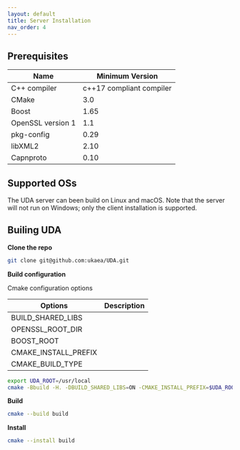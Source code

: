 ```yaml
---
layout: default
title: Server Installation
nav_order: 4
---
```


## Prerequisites

| Name              | Minimum Version          |
|-------------------|--------------------------|
| C++ compiler      | c++17 compliant compiler |
| CMake             | 3.0                      |
| Boost             | 1.65                     |
| OpenSSL version 1 | 1.1                      |
| pkg-config        | 0.29                     |
| libXML2           | 2.10                     |
 | Capnproto         | 0.10                     |

## Supported OSs

The UDA server can been build on Linux and macOS. Note that the server will not run on Windows; only the client installation is supported. 

## Builing UDA

**Clone the repo**

```bash
git clone git@github.com:ukaea/UDA.git
```

**Build configuration**

Cmake configuration options

| Options              | Description |
|----------------------|-------------|
| BUILD_SHARED_LIBS    |             |
| OPENSSL_ROOT_DIR     |             |
| BOOST_ROOT           |             |
| CMAKE_INSTALL_PREFIX |             |
| CMAKE_BUILD_TYPE     |             |

```bash
export UDA_ROOT=/usr/local
cmake -Bbuild -H. -DBUILD_SHARED_LIBS=ON -CMAKE_INSTALL_PREFIX=$UDA_ROOT -DCMAKE_BUILD_TYPE=Release
```

**Build**

```bash
cmake --build build
```

**Install**

```bash
cmake --install build
```
